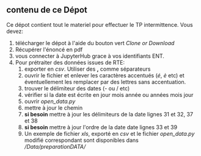 ## contenu de ce Dépot
Ce dépot contient tout le materiel pour effectuer le TP intermittence. Vous devez:

1. télécharger le dépot à l'aide du bouton vert *Clone or Download*
1. Récupérer l'énoncé en pdf
1. vous connecter à JupyterHub grace à vos identifiants ENT.
1. Pour prétraiter des données issues de RTE:
    1. exporter en *csv*. Utiliser des **,** comme séparateurs
    1. ouvrir le fichier et enlever les caractères accentués (*é*, *è* etc) et éventuellement les remplacer par des lettres sans accentuation.
    1. trouver le délimiteur des dates (- ou / etc)
    1. vérifier si la date est écrite en jour mois année ou années mois jour 
    1. ouvrir *open_data.py*
    1. mettre à jour le chemin
    1. **si besoin**  mettre à jour les délimiteurs de la date lignes 31 et 32, 37 et 38
    1. **si besoin**  mettre à jour l'ordre de la date date lignes 33 et 39
    1. Un exemple de fichier *xls*, exporté en *csv* et le fichier *open_data.py* modifié correspondant sont disponibles dans */Data/preparationDATA/*

